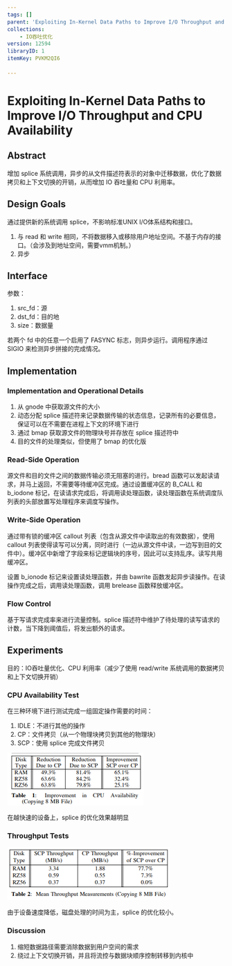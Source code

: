 ```yaml
---
tags: []
parent: 'Exploiting In-Kernel Data Paths to Improve I/O Throughput and CPU Availability'
collections:
    - IO吞吐优化
version: 12594
libraryID: 1
itemKey: PVKM2QI6

---
```

# Exploiting In-Kernel Data Paths to Improve I/O Throughput and CPU Availability

## Abstract

增加 splice 系统调用，异步的从文件描述符表示的对象中迁移数据，优化了数据拷贝和上下文切换的开销，从而增加 IO 吞吐量和 CPU 利用率。

## Design Goals

通过提供新的系统调用 splice，不影响标准UNIX I/O体系结构和接口。

1.  与 read 和 write 相同，不将数据移入或移除用户地址空间。不基于内存的接口。（会涉及到地址空间，需要vmm机制。）
2.  异步

## Interface

参数：

1.  src\_fd：源
2.  dst\_fd：目的地
3.  size：数据量

若两个 fd 中的任意一个启用了 FASYNC 标志，则异步运行。调用程序通过 SIGIO 来检测异步拼接的完成情况。

## Implementation

### Implementation and Operational Details

1.  从 gnode 中获取源文件的大小
2.  动态分配 splice 描述符来记录数据传输的状态信息，记录所有的必要信息，保证可以在不需要在进程上下文的环境下进行
3.  通过 bmap 获取源文件的物理块号并存放在 splice 描述符中
4.  目的文件的处理类似，但使用了 bmap 的优化版

### Read-Side Operation

源文件和目的文件之间的数据传输必须无阻塞的进行。bread 函数可以发起读请求，并马上返回，不需要等待缓冲区完成。通过设置缓冲区的 B\_CALL 和 b\_iodone 标记，在读请求完成后，将调用读处理函数，读处理函数在系统调度队列表的头部放置写处理程序来调度写操作。

### Write-Side Operation

通过带有锁的缓冲区 callout 列表（包含从源文件中读取出的有效数据），使用 callout 列表使得读写可以分离，同时进行（一边从源文件中读，一边写到目的文件中）。缓冲区中新增了字段来标记逻辑块的序号，因此可以支持乱序。读写共用缓冲区。

设置 b\_ionode 标记来设置读处理函数，并由 bawrite 函数发起异步读操作。在读操作完成之后，调用读处理函数，调用 brelease 函数释放缓冲区。

### Flow Control

基于写请求完成率来进行流量控制。splice 描述符中维护了待处理的读写请求的计数，当下降到阈值后，将发出额外的请求。

## Experiments

目的：IO吞吐量优化、CPU 利用率（减少了使用 read/write 系统调用的数据拷贝和上下文切换开销）

### CPU Availability Test

在三种环境下进行测试完成一组固定操作需要的时间：

1.  IDLE：不进行其他的操作
2.  CP：文件拷贝（从一个物理块拷贝到其他的物理块）
3.  SCP：使用 splice 完成文件拷贝

![\<img alt="" data-attachment-key="W73JZYDP" width="314" height="121" src="attachments/W73JZYDP.png" ztype="zimage">](attachments/W73JZYDP.png)

在越快速的设备上，splice 的优化效果越明显

### Throughput Tests

![\<img alt="" data-attachment-key="MJZ7S3FJ" width="376" height="123" src="attachments/MJZ7S3FJ.png" ztype="zimage">](attachments/MJZ7S3FJ.png)

由于设备速度降低，磁盘处理的时间为主，splice 的优化较小。

### Discussion

1.  缩短数据路径需要消除数据到用户空间的需求
2.  绕过上下文切换开销，并且将流控与数据块顺序控制转移到内核中
